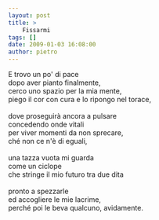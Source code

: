 ```yaml
---
layout: post
title: >
    Fissarmi
tags: []
date: 2009-01-03 16:08:00
author: pietro
---
```

E trovo un po' di pace<br/>dopo aver pianto finalmente,<br/>cerco uno spazio per la mia mente,<br/>piego il cor con cura e lo ripongo nel torace,<br/><br/>dove proseguirà ancora a pulsare<br/>concedendo onde vitali<br/>per viver momenti da non sprecare,<br/>ché non ce n'è di eguali,<br/><br/>una tazza vuota mi guarda<br/>come un ciclope<br/>che stringe il mio futuro tra due dita<br/><br/>pronto a spezzarle<br/>ed accogliere le mie lacrime,<br/>perché poi le beva qualcuno, avidamente.
